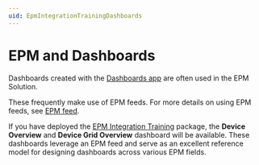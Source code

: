 ```yaml
---
uid: EpmIntegrationTrainingDashboards
---
```


# EPM and Dashboards

Dashboards created with the [Dashboards app](xref:newR_D) are often used in the EPM Solution.

These frequently make use of EPM feeds. For more details on using EPM feeds, see [EPM feed](xref:DashboardCPEFeed).

If you have deployed the [EPM Integration Training](xref:EpmIntegrationTrainingAbout) package, the **Device Overview** and **Device Grid Overview** dashboard will be available. These dashboards leverage an EPM feed and serve as an excellent reference model for designing dashboards across various EPM fields.
